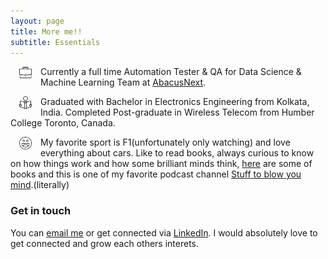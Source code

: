 ```yaml
---
layout: page
title: More me!!
subtitle: Essentials
---
```


<img src="/img/suitcase.png" align="left" height="20" width="20" hspace="14" /> Currently a full time Automation Tester & QA for Data Science & Machine Learning Team at [AbacusNext](https://www.abacusnext.com).

<img src="/img/read.png" align="left" height="20" width="20" hspace="14" /> Graduated with Bachelor in Electronics Engineering from Kolkata, India. Completed Post-graduate in Wireless Telecom from Humber College Toronto, Canada.

<img src="/img/smile.png" align="left" height="20" width="20" hspace="14" /> My favorite sport is F1(unfortunately only watching) and love everything about cars. Like to read books, always curious to know on how things work and how some brilliant minds think, [here](https://www.goodreads.com/review/list/57344807-asish-r?shelf=read) are some of books and this is one of my favorite podcast channel [Stuff to blow you mind](https://www.stufftoblowyourmind.com/podcasts).(literally)


### Get in touch
You can [email me](as.racha@outlook.com) or get connected via [LinkedIn](https://www.linkedin.com/in/asishr/). I would absolutely love to get connected and grow each others interets.
